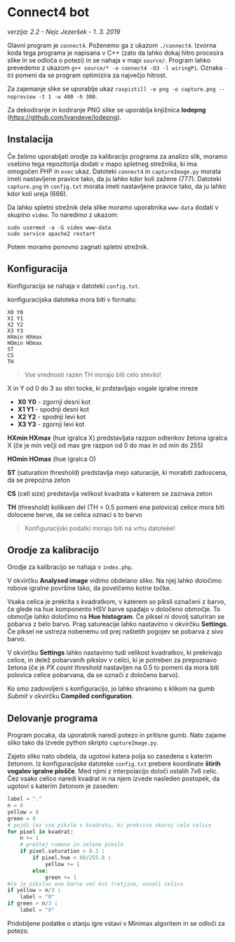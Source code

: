 # Connect4 bot
*verzija: 2.2 - Nejc Jezeršek - 1. 3. 2019*

Glavni program je `connect4`. Poženemo ga z ukazom `./connect4`. Izvorna koda tega programa je napisana v C++ (zato da lahko dokaj hitro procesira slike in se odloča o potezi) in se nahaja v mapi `source/`. Program lahko prevedemo z ukazom `g++ source/* -o connect4 -O3 -l wiringPi`. Oznaka `-O3` pomeni da se program optimizira za največjo hitrost.

Za zajemanje slike se uporablje ukaz `raspistill -e png -o capture.png --nopreview -t 1 -w 400 -h 300`.

Za dekodiranje in kodiranje PNG slike se uporablja knjižnica **lodepng** (https://github.com/lvandeve/lodepng).

## Instalacija
Če želimo uporabljati orodje za kalibracijo programa za analizo slik, moramo vsebino tega repozitorija dodati v mapo spletneg strežnika, ki ima omogočen PHP in `exec` ukaz. Datoteki `connect4` in `captureImage.py` morata imeti nastavljene pravice tako, da ju lahko kdor koli zažene (777). Datoteki `capture.png` in `config.txt` morata imeti nastavljene pravice tako, da ju lahko kdor koli ureja (666).

Da lahko spletni strežnik dela slike moramo uporabnika `www-data` dodati v skupino `video`. To naredimo z ukazom:
```
sudo usermod -a -G video www-data
sudo service apache2 restart
```
Potem moramo ponovno zagnati spletni strežnik.

## Konfiguracija
Konfiguracija se nahaja v datoteki `config.txt`.

konfiguracijska datoteka mora biti v formatu:
```
X0 Y0
X1 Y1
X2 Y2
X3 Y3
HXmin HXmax
HOmin HOmax
ST
CS
TH
```
> Vse vrednosti razen TH morajo biti celo stevilo!

X in Y od 0 do 3 so stiri tocke, ki prdstavljajo vogale igralne mreze
-	**X0 Y0**	- zgornji desni kot
-	**X1 Y1**	- spodnji desni kot
-	**X2 Y2**	- spodnji levi kot
-	**X3 Y3**	- zgornji levi kot

**HXmin HXmax** (hue igralca X) predstavljata razpon odtenkov žetona igralca X (če je min večji od max gre razpon od 0 do max in od min do 255)

**HOmin HOmax** (hue igralca O)

**ST** (saturation threshold) predstavlja mejo saturacije, ki morabiti zadoscena, da se prepozna zeton

**CS** (cell size) predstavlja velikost kvadrata v katerem se zaznava zeton

**TH** (threshold) koliksen del (TH = 0.5 pomeni ena polovica) celice mora biti dolocene berve, da se celica oznaci s to barvo

> Konfiguracijski podatki morajo biti na vrhu datoteke!

## Orodje za kalibracijo
Orodje za kalibracijo se nahaja v `index.php`. 

V okvirčku **Analysed image** vidimo obdelano sliko. Na njej lahko določimo robove igralne površine tako, da povelčemo kotne točke. 

Vsaka celica je prekrita s kvadratkom, v katerem so piksli označeni z barvo, če glede na hue komponento HSV barve spadajo v določeno območje. To območje lahko določimo na **Hue histogram**. Če piksel ni dovolj saturiran se pobarva z belo barvo. Prag satureacije lahko nastavimo v okvirčku **Settings**. Če piksel ne ustreza nobenemu od prej naštetih pogojev se pobarva z sivo barvo.

V okvirčku **Settings** lahko nastavimo tudi velikost kvadratkov, ki prekrivajo celice, in delež pobarvanih pikslov v celici, ki je potreben za prepoznavo žetona (če je *PX count threshold* nastavljen na 0.5 to pomeni da mora biti polovica celice pobarvana, da se označi z določeno barvo).

Ko smo zadovoljeni s konfiguracijo, jo lahko shranimo s klikom na gumb *Submit* v okvirčku **Compiled configuration**.

## Delovanje programa

Program pocaka, da uporabnik naredi potezo in pritisne gumb. Nato zajame sliko tako da izvede python skripto `captureImage.py`.

Zajeto sliko nato obdela, da ugotovi katera polja so zasedena s katerim žetonom.
Iz konfiguracijske datoteke `config.txt` prebere koordinate **štirih vogalov igralne plošče**. Med njimi z interpolacijo določi ostalih 7x6 celic. Čez vsako celico naredi kvadrat in na njem izvede nasleden postopek, da ugotovi s katerim žetonom je zaseden:
```python
label = "."
n = 0
yellow = 0
green = 0
# pojdi čez vse piksle v kvadratu, ki prekriva skoraj celo celico
for pixel in kvadrat:
    n += 1
    # preštej rumene in zelene piksle
    if pixel.saturation > 0.3 :
        if pixel.hue < 60/255.0 :
            yellow += 1
        else:
            green += 1
#če je pikslov ene barve več kot tretjina, označi celico
if yellow > n/3 :
    label = "O"
if green > n/3 :
    label = "X"
```
Pridobljene podatke o stanju igre vstavi v Minimax algoritem in se odloči za potezo.
